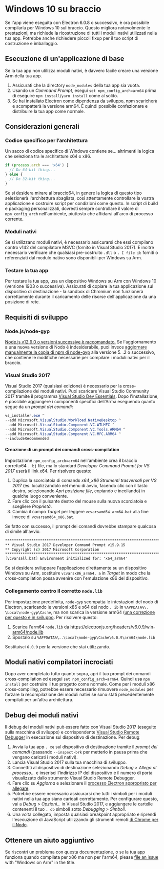 # Windows 10 su braccio

Se l'app viene eseguita con Electron 6.0.8 o successivo, è ora possibile compilarla per Windows 10 sul braccio. Questo migliora notevolmente le prestazioni, ma richiede la ricostruzione di tutti i moduli nativi utilizzati nella tua app. Potrebbe anche richiedere piccoli fixup per il tuo script di costruzione e imballaggio.

## Esecuzione di un'applicazione di base
Se la tua app non utilizza moduli nativi, è davvero facile creare una versione Arm della tua app.

1. Assicurati che la directory `node_modules` della tua app sia vuota.
2. Usando un _Command Prompt_, esegui `set npm_config_arch=arm64` prima di eseguire `npm install`/`yarn install` come al solito.
3. [Se hai installato Electron come dipendenza da sviluppo](quick-start.md#prerequisites), npm scaricherà e scompatterà la versione arm64. È quindi possibile confezionare e distribuire la tua app come normale.

## Considerazioni generali

### Codice specifico per l’architettura

Un sacco di codice specifico di Windows contiene se... altrimenti la logica che seleziona tra le architetture x64 o x86.

```js
if (process.arch === 'x64') {
  // Do 64-bit thing...
} else {
  // Do 32-bit thing...
}
```

Se si desidera mirare al braccio64, in genere la logica di questo tipo selezionerà l'architettura sbagliata, così attentamente controllare la vostra applicazione e costruire script per condizioni come questo. In script di build e packaging personalizzati, dovresti sempre controllare il valore di `npm_config_arch` nell'ambiente, piuttosto che affidarsi all'arco di processo corrente.

### Moduli nativi
Se si utilizzano moduli nativi, è necessario assicurarsi che essi compilano contro v142 del compilatore MSVC (fornito in Visual Studio 2017). È inoltre necessario verificare che qualsiasi pre-costruito `.dll` o `. I file ib` forniti o referenziati dal modulo nativo sono disponibili per Windows su Arm.

### Testare la tua app
Per testare la tua app, usa un dispositivo Windows su Arm con Windows 10 (versione 1903 o successiva). Assicurati di copiare la tua applicazione sul dispositivo di destinazione - la sandbox di Chromium non funzionerà correttamente durante il caricamento delle risorse dell'applicazione da una posizione di rete.

## Requisiti di sviluppo
### Node.js/node-gyp

[Node.js v12.9.0 o versioni successive è raccomandato.](https://nodejs.org/en/) Se l'aggiornamento a una nuova versione di Nodo è indesiderabile, puoi invece [aggiornare manualmente la copia di npm di node-gyp](https://github.com/nodejs/node-gyp/wiki/Updating-npm's-bundled-node-gyp) alla versione 5. .2 o successivo, che contiene le modifiche necessarie per compilare i moduli nativi per il braccio.

### Visual Studio 2017
Visual Studio 2017 (qualsiasi edizione) è necessario per la cross-compilazione dei moduli nativi. Puoi scaricare Visual Studio Community 2017 tramite il programma [Visual Studio Dev Essentials](https://visualstudio.microsoft.com/dev-essentials/). Dopo l'installazione, è possibile aggiungere i componenti specifici dell'Arma eseguendo quanto segue da un _prompt dei comandi_:

```powershell
vs_installer.exe ^
--add Microsoft.VisualStudio.Workload.NativeDesktop ^
--add Microsoft.VisualStudio.Component.VC.ATLMFC ^
--add Microsoft.VisualStudio.Component.VC.Tools.ARM64 ^
--add Microsoft.VisualStudio.Component.VC.MFC.ARM64 ^
--includeRecommended
```

#### Creazione di un prompt dei comandi cross-compilation
Impostazione `npm_config_arch=arm64` nell'ambiente crea il braccio corretto64 `. bj` file, ma lo standard _Developer Command Prompt for VS 2017_ userà il link x64. Per risolvere questo:

1. Duplica la scorciatoia di comando _x64_x86 Strumenti trasversali per VS 2017_ (es. localizzandolo nel menu di avvio, facendo clic con il tasto destro, selezionando _Apri posizione file_, copiando e incollando) in qualche luogo conveniente.
2. Fare clic con il pulsante destro del mouse sulla nuova scorciatoia e scegliere _Proprietà_.
3. Cambia il campo _Target_ per leggere `vcvarsamd64_arm64.bat` alla fine invece di `vcvarsamd64_x86.bat`.

Se fatto con successo, il prompt dei comandi dovrebbe stampare qualcosa di simile all'avvio:

```bat
**************************************************************************
** Visual Studio 2017 Developer Command Prompt v15.9.15
** Copyright (c) 2017 Microsoft Corporation
******************************************************************************************************
[vcvarsall.bat] Environment initialized for: 'x64_arm64'
```

Se si desidera sviluppare l'applicazione direttamente su un dispositivo Windows su Arm, sostituire `vcvarsx86_arm64. a` in _Target_ in modo che la cross-compilation possa avvenire con l'emulazione x86 del dispositivo.

### Collegamento contro il corretto `node.lib`

Per impostazione predefinita, `node-gyp` scompatta le intestazioni del nodo di Electron, scaricando le versioni x86 e x64 del nodo `. ib` in `%APPDATA%\. \Local\node-gyp\Cache`, ma non scarica la versione arm64 ([una correzione per questo è in sviluppo](https://github.com/nodejs/node-gyp/pull/1875). Per risolvere questo:

1. Scarica l'arm64 `node.lib` da https://electronjs.org/headers/v6.0.9/win-arm64/node.lib
2. Spostalo su `%APPDATA%\..\Local\node-gyp\Cache\6.0.9\arm64\node.lib`

Sostituisci `6.0.9` per la versione che stai utilizzando.


## Moduli nativi compilatori incrociati
Dopo aver completato tutto quanto sopra, apri il tuo prompt dei comandi cross-compilation ed esegui `set npm_config_arch=arm64`. Quindi usa `npm install` per costruire il tuo progetto come normale. Come per i moduli x86 cross-compiling, potrebbe essere necessario rimuovere `node_modules` per forzare la recompilazione dei moduli nativi se sono stati precedentemente compilati per un'altra architettura.

## Debug dei moduli nativi

Il debug dei moduli nativi può essere fatto con Visual Studio 2017 (eseguito sulla macchina di sviluppo) e corrispondente [Visual Studio Remote Debugger](https://docs.microsoft.com/en-us/visualstudio/debugger/remote-debugging-cpp?view=vs-2019) in esecuzione sul dispositivo di destinazione. Per debug:

1. Avvia la tua app `. xe` sul dispositivo di destinazione tramite il _prompt dei comandi_ (passando `--inspect-brk` per metterlo in pausa prima che vengano caricati i moduli nativi).
2. Lancia Visual Studio 2017 sulla tua macchina di sviluppo.
3. Connettiti al dispositivo di destinazione selezionando _Debug > Allega al processo..._ e inserisci l'indirizzo IP del dispositivo e il numero di porta visualizzato dallo strumento Visual Studio Remote Debugger.
4. Fare clic su _Aggiorna_ e selezionare il [processo Electron appropriato per allegare](../development/debug-instructions-windows.md).
5. Potrebbe essere necessario assicurarsi che tutti i simboli per i moduli nativi nella tua app siano caricati correttamente. Per configurare questo, vai a _Debug > Opzioni..._ in Visual Studio 2017, e aggiungere le cartelle contenenti il tuo `. db` simboli sotto _Debugging > Simboli_.
5. Una volta collegato, imposta qualsiasi breakpoint appropriato e riprendi l'esecuzione di JavaScript utilizzando gli strumenti remoti [di Chrome per il Nodo](debugging-main-process.md).

## Ottenere un aiuto aggiuntivo
Se riscontri un problema con questa documentazione, o se la tua app funziona quando compilata per x86 ma non per l'arm64, please [file an issue](../development/issues.md) with "Windows on Arm" in the title.

